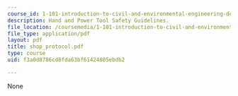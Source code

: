 ```yaml
---
course_id: 1-101-introduction-to-civil-and-environmental-engineering-design-i-fall-2006
description: Hand and Power Tool Safety Guidelines.
file_location: /coursemedia/1-101-introduction-to-civil-and-environmental-engineering-design-i-fall-2006/f3a0d8786cd8fda63bf61424805ebdb2_shop_protocol.pdf
file_type: application/pdf
layout: pdf
title: shop_protocol.pdf
type: course
uid: f3a0d8786cd8fda63bf61424805ebdb2

---
```

None